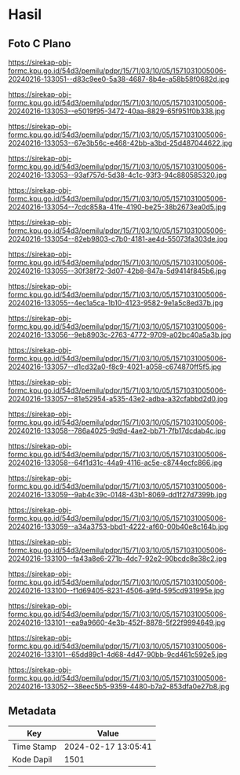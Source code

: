 # Hasil

## Foto C Plano

https://sirekap-obj-formc.kpu.go.id/54d3/pemilu/pdpr/15/71/03/10/05/1571031005006-20240216-133051--d83c9ee0-5a38-4687-8b4e-a58b58f0682d.jpg

https://sirekap-obj-formc.kpu.go.id/54d3/pemilu/pdpr/15/71/03/10/05/1571031005006-20240216-133053--e5019f95-3472-40aa-8829-65f951f0b338.jpg

https://sirekap-obj-formc.kpu.go.id/54d3/pemilu/pdpr/15/71/03/10/05/1571031005006-20240216-133053--67e3b56c-e468-42bb-a3bd-25d487044622.jpg

https://sirekap-obj-formc.kpu.go.id/54d3/pemilu/pdpr/15/71/03/10/05/1571031005006-20240216-133053--93af757d-5d38-4c1c-93f3-94c880585320.jpg

https://sirekap-obj-formc.kpu.go.id/54d3/pemilu/pdpr/15/71/03/10/05/1571031005006-20240216-133054--7cdc858a-41fe-4190-be25-38b2673ea0d5.jpg

https://sirekap-obj-formc.kpu.go.id/54d3/pemilu/pdpr/15/71/03/10/05/1571031005006-20240216-133054--82eb9803-c7b0-4181-ae4d-55073fa303de.jpg

https://sirekap-obj-formc.kpu.go.id/54d3/pemilu/pdpr/15/71/03/10/05/1571031005006-20240216-133055--30f38f72-3d07-42b8-847a-5d9414f845b6.jpg

https://sirekap-obj-formc.kpu.go.id/54d3/pemilu/pdpr/15/71/03/10/05/1571031005006-20240216-133055--4ec1a5ca-1b10-4123-9582-9e1a5c8ed37b.jpg

https://sirekap-obj-formc.kpu.go.id/54d3/pemilu/pdpr/15/71/03/10/05/1571031005006-20240216-133056--9eb8903c-2763-4772-9709-a02bc40a5a3b.jpg

https://sirekap-obj-formc.kpu.go.id/54d3/pemilu/pdpr/15/71/03/10/05/1571031005006-20240216-133057--d1cd32a0-f8c9-4021-a058-c674870ff5f5.jpg

https://sirekap-obj-formc.kpu.go.id/54d3/pemilu/pdpr/15/71/03/10/05/1571031005006-20240216-133057--81e52954-a535-43e2-adba-a32cfabbd2d0.jpg

https://sirekap-obj-formc.kpu.go.id/54d3/pemilu/pdpr/15/71/03/10/05/1571031005006-20240216-133058--786a4025-9d9d-4ae2-bb71-7fb17dcdab4c.jpg

https://sirekap-obj-formc.kpu.go.id/54d3/pemilu/pdpr/15/71/03/10/05/1571031005006-20240216-133058--64f1d31c-44a9-4116-ac5e-c8744ecfc866.jpg

https://sirekap-obj-formc.kpu.go.id/54d3/pemilu/pdpr/15/71/03/10/05/1571031005006-20240216-133059--9ab4c39c-0148-43b1-8069-dd1f27d7399b.jpg

https://sirekap-obj-formc.kpu.go.id/54d3/pemilu/pdpr/15/71/03/10/05/1571031005006-20240216-133059--a34a3753-bbd1-4222-af60-00b40e8c164b.jpg

https://sirekap-obj-formc.kpu.go.id/54d3/pemilu/pdpr/15/71/03/10/05/1571031005006-20240216-133100--fa43a8e6-271b-4dc7-92e2-90bcdc8e38c2.jpg

https://sirekap-obj-formc.kpu.go.id/54d3/pemilu/pdpr/15/71/03/10/05/1571031005006-20240216-133100--f1d69405-8231-4506-a9fd-595cd931995e.jpg

https://sirekap-obj-formc.kpu.go.id/54d3/pemilu/pdpr/15/71/03/10/05/1571031005006-20240216-133101--ea9a9660-4e3b-452f-8878-5f22f9994649.jpg

https://sirekap-obj-formc.kpu.go.id/54d3/pemilu/pdpr/15/71/03/10/05/1571031005006-20240216-133101--65dd89c1-4d68-4d47-90bb-9cd461c592e5.jpg

https://sirekap-obj-formc.kpu.go.id/54d3/pemilu/pdpr/15/71/03/10/05/1571031005006-20240216-133052--38eec5b5-9359-4480-b7a2-853dfa0e27b8.jpg


## Metadata

| Key        | Value               |
| ---------- | ------------------- |
| Time Stamp | 2024-02-17 13:05:41 |
| Kode Dapil | 1501                |



